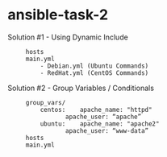 # ansible-task-2

Solution #1   - Using Dynamic Include

		 hosts
		 main.yml
			 - Debian.yml (Ubuntu Commands)
			 - RedHat.yml (CentOS Commands)

Solution #2   - Group Variables / Conditionals

		 group_vars/
			 centos:	apache_name: "httpd"
					apache_user: “apache”
			 ubuntu:	apache_name: "apache2"
					apache_user: “www-data”
		 hosts
		 main.yml
